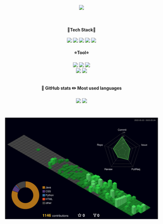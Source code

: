 <div align=center>
  <img src= "https://capsule-render.vercel.app/api?type=waving&color=auto&height=120&animation=fadeIn&section=footer&text=small&nbsp;snail&fontAlign=70" />
</div>
<br>
<br>
<div align = "center">
  
#### <div align=center>🎇Tech Stack🎇 </div>
<div align=center>  
  <img src="https://img.shields.io/badge/Java-3766AB?style=flat-square&logo=Java&logoColor=white"/>
<img src="https://img.shields.io/badge/Spring-6DB33F?style=flat&logo=Spring&logoColor=white" />
 <img src="https://img.shields.io/badge/Mariadb-003545?style=flat&logo=Mariadb&logoColor=white" />
   <img src="https://img.shields.io/badge/Mysql-4479A1?style=flat&logo=Mysql&logoColor=white" />
      <img src="https://img.shields.io/badge/AmazonAWS-232F3E?style=flat&logo=AmazonAWS&logoColor=white" />
</div>

#### <div align=center>⭐Tool⭐</div>

<div align=center>  
      <img src="https://img.shields.io/badge/Intellij IDEA-000000?style=flat&logo=Intellij IDEA&logoColor=white" />
        <img src="https://img.shields.io/badge/Visual Studio Code-007ACC?style=flat&logo=visual Studio Code&logoColor=white" />
        <img src="https://img.shields.io/badge/Eclipse IDE-2C2255?style=flat&logo=Eclipse IDE&logoColor=white" />
<br>
       <img src="https://img.shields.io/badge/Apache Tomcat-F8DC75?style=flat&logo=Apache Tomcat&logoColor=white" />
      <img src="https://img.shields.io/badge/Github-181717?style=flat&logo=Github&logoColor=white" />
</div> 
<br>
  
  #### <div align=center>🐤 GitHub stats ✏️ Most used languages</div>
<p>  
<img height="230em" src = "https://github-readme-stats-git-masterrstaa-rickstaa.vercel.app/api?username=smallsnail-study&&show_icons=true">
<img height="230em" src= "https://github-readme-stats.vercel.app/api/top-langs/?username=smallsnail-study&langs_count=8)](https://github.com/smallsnail-study/github-readme-stats"> 
</p>  
</div>
<br>

![profile 3d](./profile-3d-contrib/profile-night-green.svg)
